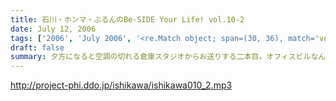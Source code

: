 ```yaml
---
title: 石川・ホンマ・ぶるんのBe-SIDE Your Life! vol.10-2
date: July 12, 2006
tags: ['2006', 'July 2006', '<re.Match object; span=(30, 36), match='vol.10'>']
draft: false
summary: 夕方になると空調の切れる倉庫スタジオからお送りする二本目。オフィスビルなんですよっ！！が、しかしスタジオでは、『三丁目の夕日』よろしく、扇風機が導入されました！！これでお三方のトークも一安心。偉大な家電ですよ。まあ、少しでも涼んでもらえればと思いますが、相変わらずの暑苦しい三人のトークで、初夏をお楽しみ頂ければと思います。おっと、夏といえば「Tシャツ」。すんごい発表があるので、こちらのHPを参照しながらどうぞ聴い下さいね。NAMAE
---
```


http://project-phi.ddo.jp/ishikawa/ishikawa010_2.mp3
